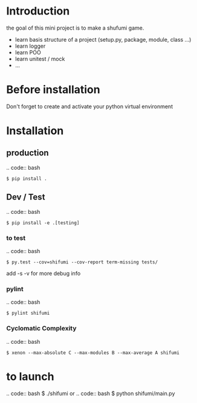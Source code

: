 # Introduction

the goal of this mini project is to make a shufumi game.

* learn basis structure of a project (setup.py, package, module, class ...)
* learn logger
* learn POO
* learn unitest / mock
* ...

# Before installation
Don't forget to create and activate your python virtual environment

# Installation

## production
.. code:: bash

    $ pip install .

## Dev / Test
.. code:: bash

    $ pip install -e .[testing]

### to test
.. code:: bash

    $ py.test --cov=shifumi --cov-report term-missing tests/

add -s -v for more debug info

### pylint
.. code:: bash

    $ pylint shifumi

### Cyclomatic Complexity
.. code:: bash

    $ xenon --max-absolute C --max-modules B --max-average A shifumi

# to launch
.. code:: bash
    $ ./shifumi
or 
.. code:: bash
 $ python shifumi/main.py
